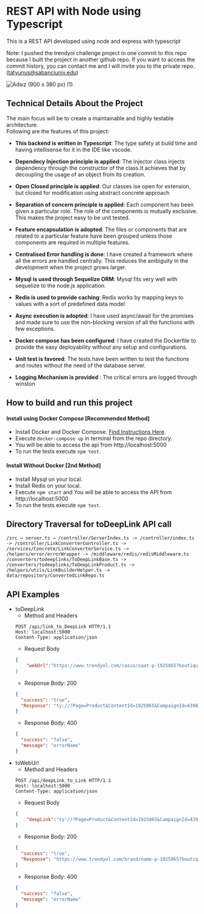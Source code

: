 # REST API with Node using Typescript

This is a REST API developed using node and express with typescript

Note: I pushed the trendyol challenge project in one commit to this repo because I built the project in another github repo. If you want to access the commit history, you can contact me and I will invite you to the private repo. (tatyunus@sabanciuniv.edu)

![Adsız (900 x 380 px) (1)](https://user-images.githubusercontent.com/96056425/147448581-a2530bd0-087f-465e-a296-eccb154188a8.png)

## Technical Details About the Project

The main focus will be to create a maintainable and highly testable architecture.
<br>
Following are the features of this project:

* **This backend is written in Typescript**: The type safety at build time and having intellisense for it in the IDE like vscode.

* **Dependecy Injection principle is applied**: The injector class injects dependency through the constructor of the class.It achieves that by decoupling the usage of an object from its creation.

* **Open Closed principle is applied**: Our classes ise open for extension, but closed for modification using abstract concrete approach

* **Separation of concern principle is applied**: Each component has been given a particular role. The role of the components is mutually exclusive. This makes the project easy to be unit tested.

* **Feature encapsulation is adopted**: The files or components that are related to a particular feature have been grouped unless those components are required in multiple features.

* **Centralised Error handling is done**: I have created a framework where all the errors are handled centrally. This reduces the ambiguity in the development when the project grows larger.

* **Mysql is used through Sequelize ORM**: Mysql fits very well with sequelize to the node.js application. 

* **Redis is used to provide caching**: Redis works by mapping keys to values with a sort of predefined data model

* **Async execution is adopted**: I have used async/await for the promises and made sure to use the non-blocking version of all the functions with few exceptions.

* **Docker compose has been configured**: I have created the Dockerfile to provide the easy deployability without any setup and configurations.

* **Unit test is favored**: The tests have been written to test the functions and routes without the need of the database server.

* **Logging Mechanism is provided** : The critical errors are logged through winston

## How to build and run this project
#### Install using Docker Compose [**Recommended Method**] 
  * Install Docker and Docker Compose. [Find Instructions Here](https://docs.docker.com/install/).
  * Execute `docker-compose up` in terminal from the repo directory.
  * You will be able to access the api from http://localhost:5000
  * To run the tests execute `npm test`.
#### Install Without Docker [**2nd Method**]
  * Install Mysql on your local.
  * Install Redis on your local.
  * Execute `npm start` and You will be able to access the API from http://localhost:5000
  * To run the tests execute `npm test`.

 ## Directory Traversal for toDeepLink API call
 `/src → server.ts → /controller/ServerIndex.ts -> /controller/index.ts -> /controller/LinkConverterController.ts -> /services/Concrete/LinkConverterService.ts -> /helpers/error/errorWrapper -> /middleware/redis/redisMiddleware.ts /converters/todeeplinks/ToDeepLinkBase.ts -> /converters/todeeplinks/ToDeepLinkProduct.ts -> /helpers/utils/LinkBuilderHelper.ts -> data/repository/ConvertedLinkRepo.ts `
 

 ## API Examples
* toDeepLink
    * Method and Headers
    ```
    POST /api/link_to_DeepLink HTTP/1.1
    Host: localhost:5000
    Content-Type: application/json
    ```
    * Request Body
    ```json
    {
        "webUrl":"https://www.trendyol.com/casio/saat-p-1925865?boutiqueId=439892&merchantId=105064"8&v=4"
    }
    ```
    * Response Body: 200
    ```json
    {
      "success": "true",
      "Response": "ty://?Page=Product&ContentId=1925865&CampaignId=439892&MerchantId=105064"
    }
    ```
    * Response Body: 400
    ```json
    {
      "success": "false",
      "message": "errorName"
    }
    ```
* toWebUrl
    * Method and Headers
    ```
    POST /api/deepLink_to_Link HTTP/1.1
    Host: localhost:5000
    Content-Type: application/json
    ```
    * Request Body
    ```json
    {
        "deepLink":"ty://?Page=Product&ContentId=1925865&CampaignId=439892&MerchantId=105064"
    }
    ```
    * Response Body: 200
    ```json
    {
      "success": "true",
      "Response": "https://www.trendyol.com/brand/name-p-1925865?boutiqueId=439892&merchantId=105064"
    }
    ```
    * Response Body: 400
    ```json
    {
      "success": "false",
      "message": "errorName"
    }
    ```

